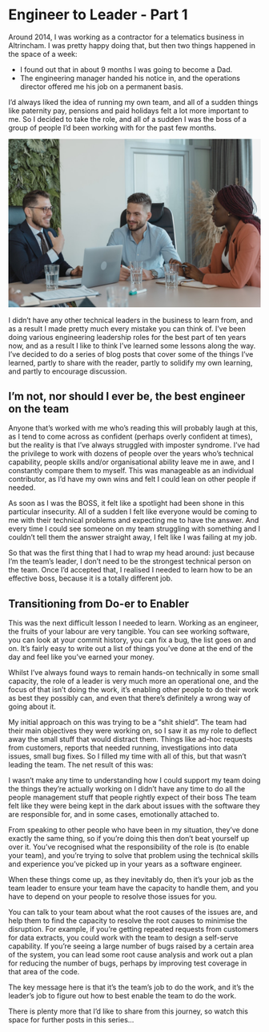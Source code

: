 # Engineer to Leader - Part 1

Around 2014, I was working as a contractor for a telematics business in Altrincham. I was pretty happy doing that, but then two things happened in the space of a week:

* I found out that in about 9 months I was going to become a Dad.
* The engineering manager handed his notice in, and the operations director offered me his job on a permanent basis.

I’d always liked the idea of running my own team, and all of a sudden things like paternity pay, pensions and paid holidays felt a lot more important to me. So I decided to take the role, and all of a sudden I was the boss of a group of people I’d been working with for the past few months.

![Engineer to Leader](/assets/images/boss-1.jpg)

I didn’t have any other technical leaders in the business to learn from, and as a result I made pretty much every mistake you can think of. I’ve been doing various engineering leadership roles for the best part of ten years now, and as a result I like to think I’ve learned some lessons along the way. I’ve decided to do a series of blog posts that cover some of the things I’ve learned, partly to share with the reader, partly to solidify my own learning, and partly to encourage discussion.

## I’m not, nor should I ever be, the best engineer on the team
Anyone that’s worked with me who’s reading this will probably laugh at this, as I tend to come across as confident (perhaps overly confident at times), but the reality is that I’ve always struggled with imposter syndrome. I’ve had the privilege to work with dozens of people over the years who’s technical capability, people skills and/or organisational ability leave me in awe, and I constantly compare them to myself. This was manageable as an individual contributor, as I’d have my own wins and felt I could lean on other people if needed.

As soon as I was the BOSS, it felt like a spotlight had been shone in this particular insecurity. All of a sudden I felt like everyone would be coming to me with their technical problems and expecting me to have the answer. And every time I could see someone on my team struggling with something and I couldn’t tell them the answer straight away, I felt like I was failing at my job.

So that was the first thing that I had to wrap my head around: just because I’m the team’s leader, I don’t need to be the strongest technical person on the team. Once I’d accepted that, I realised I needed to learn how to be an effective boss, because it is a totally different job.

## Transitioning from Do-er to Enabler
This was the next difficult lesson I needed to learn. Working as an engineer, the fruits of your labour are very tangible. You can see working software, you can look at your commit history, you can fix a bug, the list goes on and on. It’s fairly easy to write out a list of things you’ve done at the end of the day and feel like you’ve earned your money.

Whilst I’ve always found ways to remain hands-on technically in some small capacity, the role of a leader is very much more an operational one, and the focus of that isn’t doing the work, it’s enabling other people to do their work as best they possibly can, and even that there’s definitely a wrong way of going about it.

My initial approach on this was trying to be a “shit shield”. The team had their main objectives they were working on, so I saw it as my role to deflect away the small stuff that would distract them. Things like ad-hoc requests from customers, reports that needed running, investigations into data issues, small bug fixes. So I filled my time with all of this, but that wasn’t leading the team. The net result of this was:

I wasn’t make any time to understanding how I could support my team doing the things they’re actually working on
I didn’t have any time to do all the people management stuff that people rightly expect of their boss
The team felt like they were being kept in the dark about issues with the software they are responsible for, and in some cases, emotionally attached to.

From speaking to other people who have been in my situation, they’ve done exactly the same thing, so if you’re doing this then don’t beat yourself up over it. You’ve recognised what the responsibility of the role is (to enable your team), and you’re trying to solve that problem using the technical skills and experience you’ve picked up in your years as a software engineer.

When these things come up, as they inevitably do, then it’s your job as the team leader to ensure your team have the capacity to handle them, and you have to depend on your people to resolve those issues for you.

You can talk to your team about what the root causes of the issues are, and help them to find the capacity to resolve the root causes to minimise the disruption. For example, if you’re getting repeated requests from customers for data extracts, you could work with the team to design a self-serve capability. If you’re seeing a large number of bugs raised by a certain area of the system, you can lead some root cause analysis and work out a plan for reducing the number of bugs, perhaps by improving test coverage in that area of the code.

The key message here is that it’s the team’s job to do the work, and it’s the leader’s job to figure out how to best enable the team to do the work.

There is plenty more that I’d like to share from this journey, so watch this space for further posts in this series…

